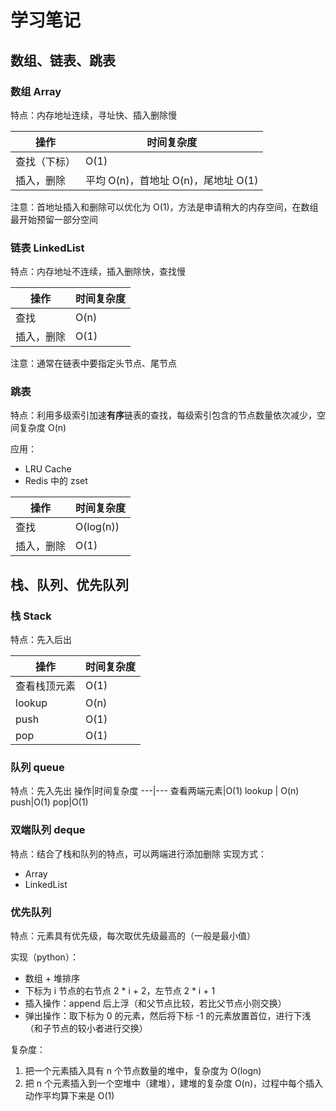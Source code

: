 # 学习笔记

## 数组、链表、跳表
### 数组 Array


特点：内存地址连续，寻址快、插入删除慢

操作|时间复杂度
---|---
查找（下标）|O(1)
插入，删除|平均 O(n)，首地址 O(n)，尾地址 O(1)

注意：首地址插入和删除可以优化为 O(1)，方法是申请稍大的内存空间，在数组最开始预留一部分空间

### 链表 LinkedList

特点：内存地址不连续，插入删除快，查找慢

操作|时间复杂度
---|---
查找|O(n)
插入，删除|O(1)

注意：通常在链表中要指定头节点、尾节点

### 跳表

特点：利用多级索引加速**有序**链表的查找，每级索引包含的节点数量依次减少，空间复杂度 O(n)

应用：
 - LRU Cache
 - Redis 中的 zset

操作|时间复杂度
---|---
查找|O(log(n))
插入，删除|O(1)


## 栈、队列、优先队列

### 栈 Stack

特点：先入后出

操作|时间复杂度
---|---
查看栈顶元素|O(1)
lookup | O(n)
push|O(1)
pop|O(1)

### 队列 queue

特点：先入先出
操作|时间复杂度
---|---
查看两端元素|O(1)
lookup | O(n)
push|O(1)
pop|O(1)


### 双端队列 deque

特点：结合了栈和队列的特点，可以两端进行添加删除
实现方式：
 - Array
 - LinkedList

### 优先队列

特点：元素具有优先级，每次取优先级最高的（一般是最小值）

实现（python）：
 - 数组 + 堆排序
 - 下标为 i 节点的右节点 2 * i + 2，左节点 2 * i + 1
 - 插入操作：append 后上浮（和父节点比较，若比父节点小则交换）
 - 弹出操作：取下标为 0 的元素，然后将下标 -1 的元素放置首位，进行下浅（和子节点的较小者进行交换）
 
复杂度：
1. 把一个元素插入具有 n 个节点数量的堆中，复杂度为 O(logn)
2. 把 n 个元素插入到一个空堆中（建堆），建堆的复杂度 O(n)，过程中每个插入动作平均算下来是 O(1)
